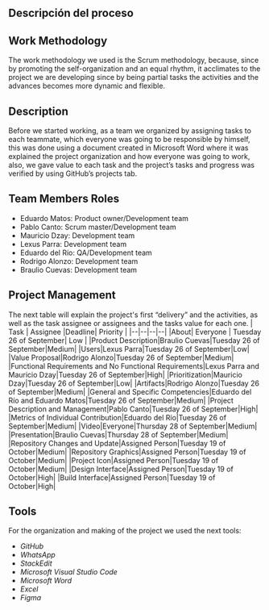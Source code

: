 ## Descripción del proceso

## Work Methodology

The work methodology we used is the Scrum methodology, because, since by promoting the self-organization and an equal rhythm, it acclimates to the project we are developing since by being partial tasks the activities and the advances becomes more dynamic and flexible.

## Description

Before we started working, as a team we organized by assigning tasks to each teammate, which everyone was going to be responsible by himself, this was done using a document created in Microsoft Word where it was explained the project organization and how everyone was going to work, also, we gave value to each task and the project’s tasks and progress was verified by using GitHub’s projects tab.

## Team Members Roles

 - Eduardo Matos: Product owner/Development team
 - Pablo Canto: Scrum master/Development team
 - Mauricio Dzay: Development team
 - Lexus Parra: Development team
 - Eduardo del Río: QA/Development team
 - Rodrigo Alonzo: Development team
 - Braulio Cuevas: Development team


## Project Management
The next table will explain the project's first “delivery” and the activities, as well as the task assignee or assignees and the tasks value for each one.
| Task | Assignee |Deadline| Priority |
|--|--|--|--|
|About| Everyone | Tuesday 26 of September| Low |
|Product Description|Braulio Cuevas|Tuesday 26 of September|Medium|
|Users|Lexus Parra|Tuesday 26 of September|Low|
|Value Proposal|Rodrigo Alonzo|Tuesday 26 of September|Medium|
|Functional Requirements and No Functional Requirements|Lexus Parra and Mauricio Dzay|Tuesday 26 of September|High|
|Prioritization|Mauricio Dzay|Tuesday 26 of September|Low|
|Artifacts|Rodrigo Alonzo|Tuesday 26 of September|Medium|
|General and Specific Competencies|Eduardo del Río and Eduardo Matos|Tuesday 26 of September|Medium|
|Project Description and Management|Pablo Canto|Tuesday 26 of September|High|
|Metrics of Individual Contribution|Eduardo del Río|Tuesday 26 of September|Medium|
|Video|Everyone|Thursday 28 of September|Medium|
|Presentation|Braulio Cuevas|Thursday 28 of September|Medium|
|Repository Changes and Update|Assigned Person|Tuesday 19 of October|Medium|
|Repository Graphics|Assigned Person|Tuesday 19 of October|Medium|
|Project Icon|Assigned Person|Tuesday 19 of October|Medium|
|Design Interface|Assigned Person|Tuesday 19 of October|High|
|Build Interface|Assigned Person|Tuesday 19 of October|High|

## Tools
For the organization and making of the project we used the next tools:
 - *GitHub*
 - *WhatsApp*
 - *StackEdit*
 - *Microsoft Visual Studio Code*
 - *Microsoft Word*
 - *Excel*
 - *Figma*
